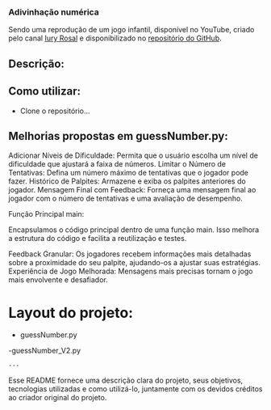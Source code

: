### Adivinhação numérica 

Sendo uma reprodução de um jogo infantil, disponível no YouTube, criado pelo canal [Iury Rosal](https://www.youtube.com/watch?v=x0_mWMQLz3E&list=PLshkB4NQEfC7jz8Ig-JcqwjZz8WSI2s8W&index=3) e disponibilizado no [repositório do GitHub](https://github.com/iuryrosal/projetos-python/tree/main/level-a/02
).


## Descrição:

## Como utilizar: 
- Clone o repositório... 


## Melhorias propostas em guessNumber.py:


Adicionar Níveis de Dificuldade: Permita que o usuário escolha um nível de dificuldade que ajustará a faixa de números.
Limitar o Número de Tentativas: Defina um número máximo de tentativas que o jogador pode fazer.
Histórico de Palpites: Armazene e exiba os palpites anteriores do jogador.
Mensagem Final com Feedback: Forneça uma mensagem final ao jogador com o número de tentativas e uma avaliação de desempenho.

Função Principal main:

Encapsulamos o código principal dentro de uma função main. Isso melhora a estrutura do código e facilita a reutilização e testes.

Feedback Granular: Os jogadores recebem informações mais detalhadas sobre a proximidade do seu palpite, ajudando-os a ajustar suas estratégias.
Experiência de Jogo Melhorada: Mensagens mais precisas tornam o jogo mais envolvente e desafiador.

# Layout do projeto:
- guessNumber.py



-guessNumber_V2.py




  <p align="center">

    ---

  Esse README fornece uma descrição clara do projeto, seus objetivos, tecnologias utilizadas e como utilizá-lo, juntamente com os devidos créditos ao criador original do projeto.
</p>